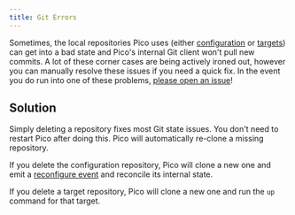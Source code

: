 ```yaml
---
title: Git Errors
---
```


Sometimes, the local repositories Pico uses (either
[configuration](../reference/config-repo) or [targets](../reference/target)) can
get into a bad state and Pico's internal Git client won't pull new commits. A
lot of these corner cases are being actively ironed out, however you can
manually resolve these issues if you need a quick fix. In the event you do run
into one of these problems,
[please open an issue](https://github.com/picostack/pico/issues)!

## Solution

Simply deleting a repository fixes most Git state issues. You don't need to
restart Pico after doing this. Pico will automatically re-clone a missing
repository.

If you delete the configuration repository, Pico will clone a new one and emit a
[reconfigure event](../reference/reconfigure) and reconcile its internal state.

If you delete a target repository, Pico will clone a new one and run the `up`
command for that target.
